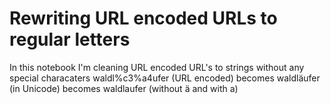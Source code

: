# Rewriting URL encoded URLs to regular letters
In this notebook I'm cleaning URL encoded URL's to strings without any special characaters  waldl%c3%a4ufer (URL encoded) becomes waldläufer (in Unicode) becomes waldlaufer (without ä and with a)
